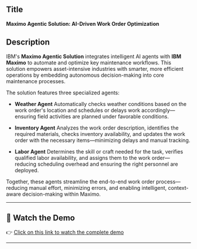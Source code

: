 ## Title

**Maximo Agentic Solution: AI-Driven Work Order Optimization**

## Description

IBM's **Maximo Agentic Solution** integrates intelligent AI agents with **IBM Maximo** to automate and optimize key maintenance workflows. This solution empowers asset-intensive industries with smarter, more efficient operations by embedding autonomous decision-making into core maintenance processes.

The solution features three specialized agents:

* **Weather Agent**
  Automatically checks weather conditions based on the work order's location and schedules or delays work accordingly—ensuring field activities are planned under favorable conditions.

* **Inventory Agent**
  Analyzes the work order description, identifies the required materials, checks inventory availability, and updates the work order with the necessary items—minimizing delays and manual tracking.

* **Labor Agent**
  Determines the skill or craft needed for the task, verifies qualified labor availability, and assigns them to the work order—reducing scheduling overhead and ensuring the right personnel are deployed.

Together, these agents streamline the end-to-end work order process—reducing manual effort, minimizing errors, and enabling intelligent, context-aware decision-making within Maximo. 

---

## 🎥 Watch the Demo

👉 [Click on this link to watch the complete demo](https://ibm.box.com/s/w4iwi252m9nlp3xj1b4b8bg942rq3poa)

---